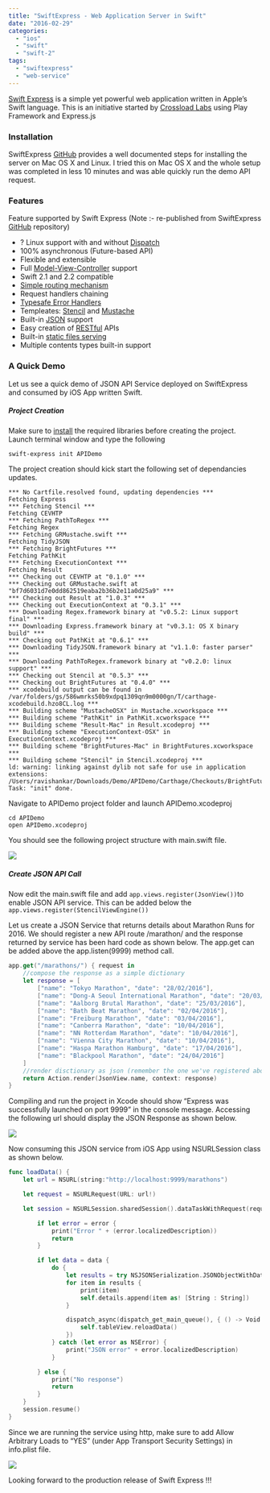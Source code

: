```yaml
---
title: "SwiftExpress - Web Application Server in Swift"
date: "2016-02-29"
categories: 
  - "ios"
  - "swift"
  - "swift-2"
tags: 
  - "swiftexpress"
  - "web-service"
---
```


[Swift Express](http://swiftexpress.io/) is a simple yet powerful web application written in Apple’s Swift language. This is an initiative started by [Crossload Labs](http://www.crossroadlabs.xyz/) using Play Framework and Express.js

### Installation

SwiftExpress [GitHub](https://github.com/crossroadlabs/Express) provides a well documented steps for installing the server on Mac OS X and Linux. I tried this on Mac OS X and the whole setup was completed in less 10 minutes and was able quickly run the demo API request.

### Features

Feature supported by Swift Express (Note :- re-published from SwiftExpress [GitHub](https://github.com/crossroadlabs/Express#installation) repository)

- ? Linux support with and without [Dispatch](https://swift.org/core-libraries/#libdispatch)
- 100% asynchronous (Future-based API)
- Flexible and extensible
- Full [Model-View-Controller](https://ru.wikipedia.org/wiki/Model-View-Controller) support
- Swift 2.1 and 2.2 compatible
- [Simple routing mechanism](https://github.com/crossroadlabs/Express/blob/master/doc/gettingstarted/routing.md)
- Request handlers chaining
- [Typesafe Error Handlers](https://github.com/crossroadlabs/Express/blob/master/doc/gettingstarted/errorhandling.md)
- Templeates: [Stencil](https://github.com/kylef/Stencil) and [Mustache](https://mustache.github.io/)
- Built-in [JSON](http://www.json.org/) support
- Easy creation of [RESTful](https://en.wikipedia.org/wiki/Representational_state_transfer) APIs
- Built-in [static files serving](https://github.com/crossroadlabs/Express/blob/master/doc/gettingstarted/static.md)
- Multiple contents types built-in support

### A Quick Demo

Let us see a quick demo of JSON API Service deployed on SwiftExpress and consumed by iOS App written Swift.

##### Project Creation

Make sure to [install](https://github.com/crossroadlabs/Express#installation) the required libraries before creating the project. Launch terminal window and type the following  

```plain
swift-express init APIDemo 
```

The project creation should kick start the following set of dependancies updates.  

```plain
*** No Cartfile.resolved found, updating dependencies ***
Fetching Express
*** Fetching Stencil ***
Fetching CEVHTP
*** Fetching PathToRegex ***
Fetching Regex
*** Fetching GRMustache.swift ***
Fetching TidyJSON
*** Fetching BrightFutures ***
Fetching PathKit
*** Fetching ExecutionContext ***
Fetching Result
*** Checking out CEVHTP at "0.1.0" ***
*** Checking out GRMustache.swift at "bf7d6031d7e0dd862519eaba2b36b2e11a0d25a9" ***
*** Checking out Result at "1.0.3" ***
*** Checking out ExecutionContext at "0.3.1" ***
*** Downloading Regex.framework binary at "v0.5.2: Linux support final" ***
*** Downloading Express.framework binary at "v0.3.1: OS X binary build" ***
*** Checking out PathKit at "0.6.1" ***
*** Downloading TidyJSON.framework binary at "v1.1.0: faster parser" ***
*** Downloading PathToRegex.framework binary at "v0.2.0: linux support" ***
*** Checking out Stencil at "0.5.3" ***
*** Checking out BrightFutures at "0.4.0" ***
*** xcodebuild output can be found in /var/folders/gs/586wmrks50b9xdpq1309qn9m0000gn/T/carthage-xcodebuild.hzo8CL.log ***
*** Building scheme "MustacheOSX" in Mustache.xcworkspace ***
*** Building scheme "PathKit" in PathKit.xcworkspace ***
*** Building scheme "Result-Mac" in Result.xcodeproj ***
*** Building scheme "ExecutionContext-OSX" in ExecutionContext.xcodeproj ***
*** Building scheme "BrightFutures-Mac" in BrightFutures.xcworkspace ***
*** Building scheme "Stencil" in Stencil.xcodeproj ***
ld: warning: linking against dylib not safe for use in application extensions: /Users/ravishankar/Downloads/Demo/APIDemo/Carthage/Checkouts/BrightFutures/Carthage/Build/Mac/ExecutionContext.framework/ExecutionContext
Task: "init" done.
```

Navigate to APIDemo project folder and launch APIDemo.xcodeproj  

```plain
cd APIDemo
open APIDemo.xcodeproj
```

You should see the following project structure with main.swift file.  

![](/assets/images/1456760176_thumb.png)

##### Create JSON API Call

Now edit the main.swift file and add `app.views.register(JsonView())`to enable JSON API service. This can be added below the `app.views.register(StencilViewEngine())`

Let us create a JSON Service that returns details about Marathon Runs for 2016. We should register a new API route /marathon/ and the response returned by service has been hard code as shown below. The app.get can be added above the app.listen(9999) method call.  

```swift
app.get("/marathons/") { request in 
    //compose the response as a simple dictionary
    let response = [
        ["name": "Tokyo Marathon", "date": "28/02/2016"],
        ["name": "Dong-A Seoul International Marathon", "date": "20/03/2016"],
        ["name": "Aalborg Brutal Marathon", "date": "25/03/2016"],
        ["name": "Bath Beat Marathon", "date": "02/04/2016"],
        ["name": "Freiburg Marathon", "date": "03/04/2016"],
        ["name": "Canberra Marathon", "date": "10/04/2016"],
        ["name": "NN Rotterdam Marathon", "date": "10/04/2016"],
        ["name": "Vienna City Marathon", "date": "10/04/2016"],
        ["name": "Haspa Marathon Hamburg", "date": "17/04/2016"],
        ["name": "Blackpool Marathon", "date": "24/04/2016"]
    ]
    //render disctionary as json (remember the one we've registered above?)
    return Action.render(JsonView.name, context: response)
}
```

Compiling and run the project in Xcode should show “Express was successfully launched on port 9999” in the console message. Accessing the following url should display the JSON Response as shown below.  

![](/assets/images/1456763045_thumb.png)

Now consuming this JSON service from iOS App using NSURLSession class as shown below.  

```swift
func loadData() {
    let url = NSURL(string:"http://localhost:9999/marathons")

    let request = NSURLRequest(URL: url!)

    let session = NSURLSession.sharedSession().dataTaskWithRequest(request) { (data, response, error) -> Void in

        if let error = error {
            print("Error " + (error.localizedDescription))
            return
        }

        if let data = data {
            do {
                let results = try NSJSONSerialization.JSONObjectWithData(data, options: NSJSONReadingOptions.AllowFragments) as! NSArray
                for item in results {
                    print(item)
                    self.details.append(item as! [String : String])
                }

                dispatch_async(dispatch_get_main_queue(), { () -> Void in
                    self.tableView.reloadData()
                })
            } catch (let error as NSError) {
                print("JSON error" + error.localizedDescription)
            }

        } else {
            print("No response")
            return
        }
    }
    session.resume()
}

```

Since we are running the service using http, make sure to add Allow Arbitrary Loads to “YES” (under App Transport Security Settings) in info.plist file.  

[![](/assets/images/1456765246_thumb.png)](https://rshankar.com/wp-content/uploads/2016/02/1456765246_full.png)

Looking forward to the production release of Swift Express !!!
